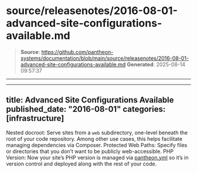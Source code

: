 # source/releasenotes/2016-08-01-advanced-site-configurations-available.md

> **Source**: https://github.com/pantheon-systems/documentation/blob/main/source/releasenotes/2016-08-01-advanced-site-configurations-available.md
> **Generated**: 2025-08-14 09:57:37

---

---
title: Advanced Site Configurations Available
published_date: "2016-08-01"
categories: [infrastructure]
---
Nested docroot: Serve sites from a `web` subdirectory, one-level beneath the root of your code repository. Among other use cases, this helps facilitate managing dependencies via Composer.
Protected Web Paths: Specify files or directories that you don’t want to be publicly web-accessible.
PHP Version: Now your site’s PHP version is managed via [pantheon.yml](/pantheon-yml) so it’s in version control and deployed along with the rest of your code.
